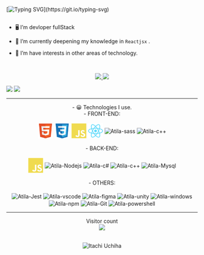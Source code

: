 [![Typing SVG](https://readme-typing-svg.demolab.com?font=Fira+Code&weight=500&size=24&pause=1000&color=c5f015&random=false&width=435&lines=Hello%2C+World!)](https://git.io/typing-svg)
##
  
- 🖥️ I’m devloper fullStack
- 🌱 I’m currently deepening my knowledge in ` Reactjsx ` .
- 🔎 I’m have interests in other areas of technology.

  <br>
<div align="center">
  <a href="https://github.com/AtilaVasck">
  <img height="180em" src="https://github-readme-stats.vercel.app/api?username=AtilaVasck&show_icons=true&theme=highcontrast&include_all_commits=true&count_private=true"/>
  <img height="180em" src="https://github-readme-stats.vercel.app/api/top-langs/?username=AtilaVasck&layout=compact&langs_count=7&theme=highcontrast"/>
</div>

  <a href="https://www.instagram.com/vasck_at/" target="_blank"><img src="https://img.shields.io/badge/-Instagram-%23E4405F?style=for-the-badge&logo=instagram&logoColor=white" target="_blank"></a>
  <a href = "mailto:atilacleiton52@gmail.com"><img src="https://img.shields.io/badge/-Gmail-%237159c1?style=for-the-badge&logo=gmail&logoColor=white" target="_blank"></a>

<hr>
  <div align="center" style="display: inline_block">
    - 😀 Technologies I use.
  <div>
    <div align="center" style="display: inline_block">
    - FRONT-END:
    </div>
    <br>   
  
  <div align="center" style="display: inline_block">
    <img align="center" alt="Atila-HTML" height="40" width="40" src="https://raw.githubusercontent.com/devicons/devicon/master/icons/html5/html5-original.svg">
    <img align="center" alt="Atila-CSS" height="40" width="40" src="https://raw.githubusercontent.com/devicons/devicon/master/icons/css3/css3-original.svg">
    <img align="center" alt="Atila-JS" height="40" width="40" src="https://raw.githubusercontent.com/devicons/devicon/master/icons/javascript/javascript-plain.svg">
    <img align="center" alt="Atila-React" height="40" width="40" src="https://raw.githubusercontent.com/devicons/devicon/master/icons/react/react-original.svg">
    <img align="center" alt="Atila-sass" height="40" width="40" src="https://img.icons8.com/?size=100&id=QBqFNfPPB2Kx&format=png&color=000000">
    <img align="center" alt="Atila-c++" height="40" width="40" src="https://img.icons8.com/?size=100&id=TpULddJc4gTh&format=png&color=000000">
  </div>
    <br>
  <div align="center" style="display: inline_block">
    - BACK-END:
  </div>
    <br>
  <div align="center" style="display: inline_block">
    <img align="center" alt="Atila-JS" height="40" width="40" src="https://raw.githubusercontent.com/devicons/devicon/master/icons/javascript/javascript-plain.svg">
    <img align="center" alt="Atila-Nodejs" height="40" width="40" src="https://cdn.jsdelivr.net/gh/devicons/devicon/icons/nodejs/nodejs-original.svg">
    <img align="center" alt="Atila-c#" height="40" width="40" src="https://img.icons8.com/?size=100&id=55251&format=png&color=000000">
    <img align="center" alt="Atila-c++" height="40" width="40" src="https://img.icons8.com/?size=100&id=TpULddJc4gTh&format=png&color=000000">
    <img align="center" alt="Atila-Mysql" height="40" width="40" src="https://static-00.iconduck.com/assets.00/database-mysql-icon-1954x2048-08uox8qu.png">
  </div>
    <br>
      <div align="center" style="display: inline_block">
    - OTHERS:
  </div>
    <br>
  <div align="center" style="display: inline_block">
    <img align="center" alt="Atila-Jest" height="40" width="40" src="https://iconape.com/wp-content/png_logo_vector/jest-logo.png">
    <img align="center" alt="Atila-vscode" height="40" width="40" src="https://img.icons8.com/?size=100&id=0OQR1FYCuA9f&format=png&color=000000">
    <img align="center" alt="Atila-figma" height="40" width="40" src="https://img.icons8.com/?size=100&id=zfHRZ6i1Wg0U&format=png&color=000000">
    <img align="center" alt="Atila-unity" height="40" width="40" src="https://img.icons8.com/?size=100&id=39848&format=png&color=000000">
    <img align="center" alt="Atila-windows" height="40" width="40" src="https://img.icons8.com/?size=100&id=108792&format=png&color=000000">
    <img align="center" alt="Atila-npm" height="40" width="40" src="https://img.icons8.com/?size=100&id=24895&format=png&color=000000">
    <img align="center" alt="Atila-Git" height="40" width="40" src="https://git-scm.com/images/logos/downloads/Git-Icon-1788C.png">
    <img align="center" alt="Atila-powershell" height="40" width="40" src="https://img.icons8.com/?size=100&id=59500&format=png&color=000000">
  </div>
    
  <hr>

<p align="center"> 
  Visitor count<br>
  <img src="https://profile-counter.glitch.me/AtilaVasck/count.svg"/>
</p>


##
<img src="https://steamuserimages-a.akamaihd.net/ugc/1744563317713206002/BDC7D8B84E5244C42501E059448DC479BBC85324/?imw=637&imh=358&ima=fit&impolicy=Letterbox&imcolor=%23000000&letterbox=true" alt="Itachi Uchiha" width="980" style="max-width: 100%;">
  

